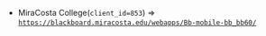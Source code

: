  - MiraCosta College(`client_id=853`) => [`https://blackboard.miracosta.edu/webapps/Bb-mobile-bb_bb60/`](https://blackboard.miracosta.edu/webapps/Bb-mobile-bb_bb60/)
